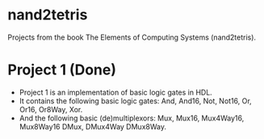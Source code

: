 # nand2tetris 
Projects from the book The Elements of Computing Systems (nand2tetris). 

# Project 1 (Done)
- Project 1 is an implementation of basic logic gates in HDL.
- It contains the following basic logic gates: And, And16, Not, Not16, Or, Or16, Or8Way, Xor.
- And the following basic (de)multiplexors: Mux, Mux16, Mux4Way16, Mux8Way16 DMux, DMux4Way DMux8Way.
